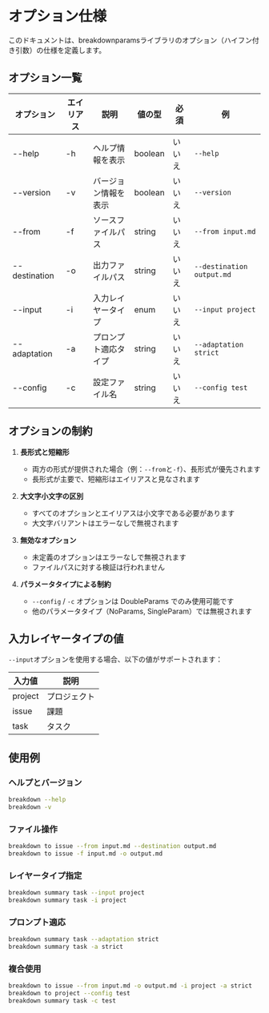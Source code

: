 # オプション仕様

このドキュメントは、breakdownparamsライブラリのオプション（ハイフン付き引数）の仕様を定義します。

## オプション一覧

| オプション    | エイリアス | 説明                 | 値の型  | 必須   | 例                        |
| ------------- | ---------- | -------------------- | ------- | ------ | ------------------------- |
| --help        | -h         | ヘルプ情報を表示     | boolean | いいえ | `--help`                  |
| --version     | -v         | バージョン情報を表示 | boolean | いいえ | `--version`               |
| --from        | -f         | ソースファイルパス   | string  | いいえ | `--from input.md`         |
| --destination | -o         | 出力ファイルパス     | string  | いいえ | `--destination output.md` |
| --input       | -i         | 入力レイヤータイプ   | enum    | いいえ | `--input project`         |
| --adaptation  | -a         | プロンプト適応タイプ | string  | いいえ | `--adaptation strict`     |
| --config      | -c         | 設定ファイル名       | string  | いいえ | `--config test`           |

## オプションの制約

1. **長形式と短縮形**
   - 両方の形式が提供された場合（例：`--from`と`-f`）、長形式が優先されます
   - 長形式が主要で、短縮形はエイリアスと見なされます

2. **大文字小文字の区別**
   - すべてのオプションとエイリアスは小文字である必要があります
   - 大文字バリアントはエラーなしで無視されます

3. **無効なオプション**
   - 未定義のオプションはエラーなしで無視されます
   - ファイルパスに対する検証は行われません

4. **パラメータタイプによる制約**
   - `--config` / `-c` オプションは DoubleParams でのみ使用可能です
   - 他のパラメータタイプ（NoParams, SingleParam）では無視されます

## 入力レイヤータイプの値

`--input`オプションを使用する場合、以下の値がサポートされます：

| 入力値  | 説明         |
| ------- | ------------ |
| project | プロジェクト |
| issue   | 課題         |
| task    | タスク       |

## 使用例

### ヘルプとバージョン

```bash
breakdown --help
breakdown -v
```

### ファイル操作

```bash
breakdown to issue --from input.md --destination output.md
breakdown to issue -f input.md -o output.md
```

### レイヤータイプ指定

```bash
breakdown summary task --input project
breakdown summary task -i project
```

### プロンプト適応

```bash
breakdown summary task --adaptation strict
breakdown summary task -a strict
```

### 複合使用

```bash
breakdown to issue --from input.md -o output.md -i project -a strict
breakdown to project --config test
breakdown summary task -c test
```
